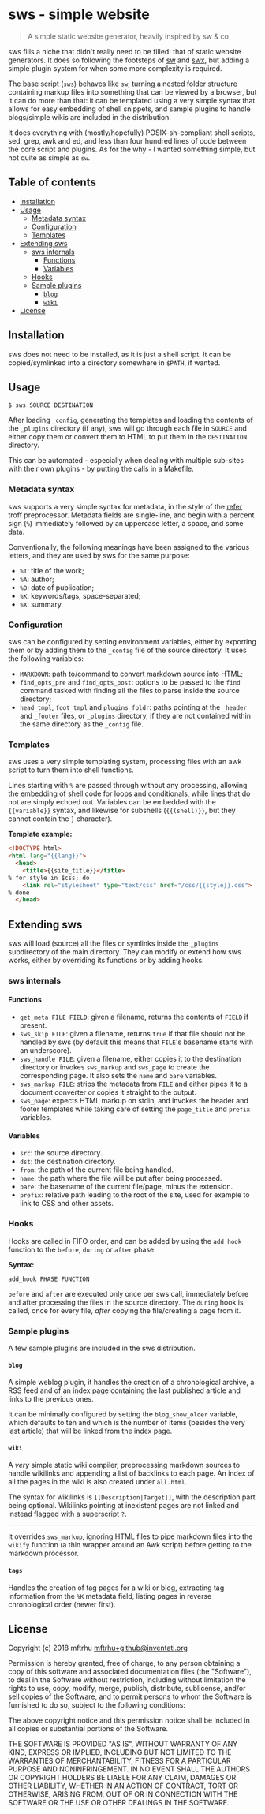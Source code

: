 # sws - simple website

> A simple static website generator, heavily inspired by sw & co

sws fills a niche that didn't really need to be filled: that of static website generators.  It does so following the footsteps of [sw][sw] and [swx][swx], but adding a simple plugin system for when some more complexity is required.

The base script (`sws`) behaves like `sw`, turning a nested folder structure containing markup files into something that can be viewed by a browser, but it can do more than that: it can be templated using a very simple syntax that allows for easy embedding of shell snippets, and sample plugins to handle blogs/simple wikis are included in the distribution.

It does everything with (mostly/hopefully) POSIX-sh-compliant shell scripts, sed, grep, awk and ed, and less than four hundred lines of code between the core script and plugins. As for the why - I wanted something simple, but not quite as simple as `sw`.

[sw]: https://github.com/jroimartin/sw
[swx]: https://3hg.fr/swx/swx_en.html

## Table of contents

- [Installation](#installation)
- [Usage](#usage)
  - [Metadata syntax](#metadata-syntax)
  - [Configuration](#configuration)
  - [Templates](#templates)
- [Extending sws](#extending-sws)
  - [sws internals](#sws-internals)
    - [Functions](#functions)
    - [Variables](#variables)
  - [Hooks](#hooks)
  - [Sample plugins](#sample-plugins)
    - [`blog`](#blog)
    - [`wiki`](#wiki)
- [License](#license)

## Installation

sws does not need to be installed, as it is just a shell script.  It can be copied/symlinked into a directory somewhere in `$PATH`, if wanted.


## Usage

```shell
$ sws SOURCE DESTINATION
```

After loading `_config`, generating the templates and loading the contents of the `_plugins` directory (if any), sws will go through each file in `SOURCE` and either copy them or convert them to HTML to put them in the `DESTINATION` directory.

This can be automated - especially when dealing with multiple sub-sites with their own plugins - by putting the calls in a Makefile.


### Metadata syntax

sws supports a very simple syntax for metadata, in the style of the [refer][refer] troff preprocessor. Metadata fields are single-line, and begin with a percent sign (`%`) immediately followed by an uppercase letter, a space, and some data.

Conventionally, the following meanings have been assigned to the various letters, and they are used by sws for the same purpose:

- `%T`: title of the work;
- `%A`: author;
- `%D`: date of publication;
- `%K`: keywords/tags, space-separated;
- `%X`: summary.

[refer]: https://en.wikipedia.org/wiki/Refer_%28software%29


### Configuration

sws can be configured by setting environment variables, either by exporting them or by adding them to the `_config` file of the source directory. It uses the following variables:

- `MARKDOWN`: path to/command to convert markdown source into HTML;
- `find_opts_pre` and `find_opts_post`: options to be passed to the `find` command tasked with finding all the files to parse inside the source directory;
- `head_tmpl`, `foot_tmpl` and `plugins_foldr`: paths pointing at the `_header` and `_footer` files, or `_plugins` directory, if they are not contained within the same directory as the `_config` file.


### Templates

sws uses a very simple templating system, processing files with an awk script to turn them into shell functions.

Lines starting with `%` are passed through without any processing, allowing the embedding of shell code for loops and conditionals, while lines that do not are simply echoed out.  Variables can be embedded with the `{{variable}}` syntax, and likewise for subshells (`{{(shell)}}`, but they cannot contain the `}` character).

**Template example:**

```html
<!DOCTYPE html>
<html lang="{{lang}}">
  <head>
    <title>{{site_title}}</title>
% for style in $css; do
    <link rel="stylesheet" type="text/css" href="/css/{{style}}.css">
% done
  </head>
```


## Extending sws

sws will load (source) all the files or symlinks inside the `_plugins` subdirectory of the main directory.  They can modify or extend how sws works, either by overriding its functions or by adding hooks.

### sws internals

#### Functions

- `get_meta FILE FIELD`: given a filename, returns the contents of `FIELD` if present.
- `sws_skip FILE`: given a filename, returns `true` if that file should not be handled by sws (by default this means that `FILE`'s basename starts with an underscore).
- `sws_handle FILE`: given a filename, either copies it to the destination directory or invokes `sws_markup` and `sws_page` to create the corresponding page. It also sets the `name` and `bare` variables.
- `sws_markup FILE`: strips the metadata from `FILE` and either pipes it to a document converter or copies it straight to the output.
- `sws_page`: expects HTML markup on stdin, and invokes the header and footer templates while taking care of setting the `page_title` and `prefix` variables.

#### Variables

- `src`: the source directory.
- `dst`: the destination directory.
- `from`: the path of the current file being handled.
- `name`: the path where the file will be put after being processed.
- `bare`: the basename of the current file/page, minus the extension.
- `prefix`: relative path leading to the root of the site, used for example to link to CSS and other assets.


### Hooks

Hooks are called in FIFO order, and can be added by using the `add_hook` function to the `before`, `during` or `after` phase.

**Syntax:**

```shell
add_hook PHASE FUNCTION
```

`before` and `after` are executed only once per sws call, immediately before and after processing the files in the source directory.  The `during` hook is called, once for every file, *after* copying the file/creating a page from it.


### Sample plugins

A few sample plugins are included in the sws distribution.

#### `blog`

A simple weblog plugin, it handles the creation of a chronological archive, a RSS feed and of an index page containing the last published article and links to the previous ones.

It can be minimally configured by setting the `blog_show_older` variable, which defaults to ten and which is the number of items (besides the very last article) that will be linked from the index page.

#### `wiki`

A *very* simple static wiki compiler, preprocessing markdown sources to handle wikilinks and appending a list of backlinks to each page. An index of all the pages in the wiki is also created under `all.html`.

The syntax for wikilinks is `[[Description|Target]]`, with the description part being optional. Wikilinks pointing at inexistent pages are not linked and instead flagged with a superscript `?`.

---

It overrides `sws_markup`, ignoring HTML files to pipe markdown files into the `wikify` function (a thin wrapper around an Awk script) before getting to the markdown processor.

#### `tags`

Handles the creation of tag pages for a wiki or blog, extracting tag information from the `%K` metadata field, listing pages in reverse chronological order (newer first).


## License

Copyright (c) 2018 mftrhu <mftrhu+github@inventati.org>

Permission is hereby granted, free of charge, to any person obtaining a copy of this software and associated documentation files (the "Software"), to deal in the Software without restriction, including without limitation the rights to use, copy, modify, merge, publish, distribute, sublicense, and/or sell
copies of the Software, and to permit persons to whom the Software is furnished to do so, subject to the following conditions:

The above copyright notice and this permission notice shall be included in all copies or substantial portions of the Software.

THE SOFTWARE IS PROVIDED "AS IS", WITHOUT WARRANTY OF ANY KIND, EXPRESS OR IMPLIED, INCLUDING BUT NOT LIMITED TO THE WARRANTIES OF MERCHANTABILITY, FITNESS FOR A PARTICULAR PURPOSE AND NONINFRINGEMENT. IN NO EVENT SHALL THE AUTHORS OR COPYRIGHT HOLDERS BE LIABLE FOR ANY CLAIM, DAMAGES OR OTHER LIABILITY, WHETHER IN AN ACTION OF CONTRACT, TORT OR OTHERWISE, ARISING FROM, OUT OF OR IN CONNECTION WITH THE SOFTWARE OR THE USE OR OTHER DEALINGS IN THE SOFTWARE.
